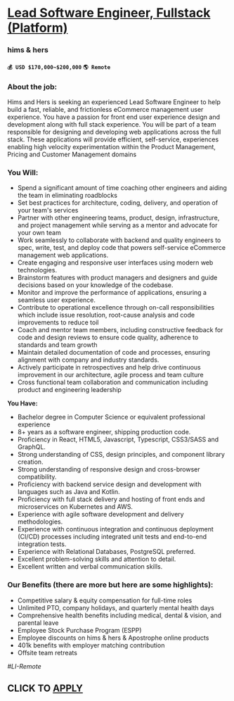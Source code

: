 # [Lead Software Engineer, Fullstack (Platform)](https://www.remotewlb.com/apply/lead-software-engineer-fullstack-platform)  
### hims & hers  
#### `💰 USD $170,000~$200,000` `🌎 Remote`  

### **About the job:**

Hims and Hers is seeking an experienced Lead Software Engineer to help build a fast, reliable, and frictionless eCommerce management user experience. You have a passion for front end user experience design and development along with full stack experience. You will be part of a team responsible for designing and developing web applications across the full stack. These applications will provide efficient, self-service, experiences enabling high velocity experimentation within the Product Management, Pricing and Customer Management domains

### **You Will:**

  * Spend a significant amount of time coaching other engineers and aiding the team in eliminating roadblocks
  * Set best practices for architecture, coding, delivery, and operation of your team's services
  * Partner with other engineering teams, product, design, infrastructure, and project management while serving as a mentor and advocate for your own team
  * Work seamlessly to collaborate with backend and quality engineers to spec, write, test, and deploy code that powers self-service eCommerce management web applications.
  * Create engaging and responsive user interfaces using modern web technologies. 
  * Brainstorm features with product managers and designers and guide decisions based on your knowledge of the codebase.
  * Monitor and improve the performance of applications, ensuring a seamless user experience.
  * Contribute to operational excellence through on-call responsibilities which include issue resolution, root-cause analysis and code improvements to reduce toil
  * Coach and mentor team members, including constructive feedback for code and design reviews to ensure code quality, adherence to standards and team growth
  * Maintain detailed documentation of code and processes, ensuring alignment with company and industry standards.
  * Actively participate in retrospectives and help drive continuous improvement in our architecture, agile process and team culture
  * Cross functional team collaboration and communication including product and engineering leadership

**You Have:**

  * Bachelor degree in Computer Science or equivalent professional experience
  * 8+ years as a software engineer, shipping production code.
  * Proficiency in React, HTML5, Javascript, Typescript, CSS3/SASS and GraphQL.
  * Strong understanding of CSS, design principles, and component library creation.
  * Strong understanding of responsive design and cross-browser compatibility.
  * Proficiency with backend service design and development with languages such as Java and Kotlin.
  * Proficiency with full stack delivery and hosting of front ends and microservices on Kubernetes and AWS.
  * Experience with agile software development and delivery methodologies.
  * Experience with continuous integration and continuous deployment (CI/CD) processes including integrated unit tests and end-to-end integration tests.
  * Experience with Relational Databases, PostgreSQL preferred.
  * Excellent problem-solving skills and attention to detail.
  * Excellent written and verbal communication skills.

### **Our Benefits (there are more but here are some highlights):**

  * Competitive salary & equity compensation for full-time roles
  * Unlimited PTO, company holidays, and quarterly mental health days
  * Comprehensive health benefits including medical, dental & vision, and parental leave
  * Employee Stock Purchase Program (ESPP)
  * Employee discounts on hims & hers & Apostrophe online products
  * 401k benefits with employer matching contribution
  * Offsite team retreats

_#LI-Remote_

  
## CLICK TO [APPLY](https://www.remotewlb.com/apply/lead-software-engineer-fullstack-platform)

